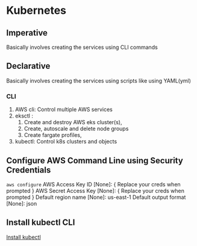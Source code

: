 # Kubernetes

## Imperative

Basically involves creating the services using CLI commands

## Declarative

Basically involves creating the services using scripts like using YAML(yml)  

### CLI

1. AWS cli: Control multiple AWS services
2. eksctl :
   1. Create and destroy AWS eks cluster(s),
   2. Create, autoscale and delete node groups
   3. Create fargate profiles,
3. kubectl: Control k8s clusters and objects

## Configure AWS Command Line using Security Credentials

```aws configure```
AWS Access Key ID [None]: { Replace your creds when prompted }
AWS Secret Access Key [None]: { Replace your creds when prompted }
Default region name [None]: us-east-1
Default output format [None]: json

## Install kubectl CLI

[Install kubectl](https://docs.aws.amazon.com/eks/latest/userguide/install-kubectl.html)
